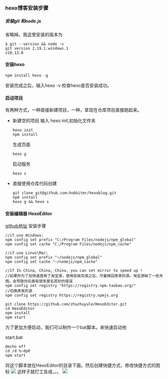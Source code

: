 ### hexo博客安装步骤
##### 安装git 和node.js
省略掉。我这里安装的版本为
```
$ git --version && node -v
git version 2.19.1.windows.1
v10.13.0
```
#### 安装hexo
```
npm install hexo -g
```
安装完成之后，输入hexo -v 检查hexo是否安装成功。

#### 启动项目
有两种方式，一种直接新建项目，一种，拿现在仓库项目直接跑起来。
- 新建空的项目
    输入 hexo init,初始化文件夹
    ```
    hexo init
    npm install
    ```
    生成页面
    ```
    hexo g
    ```
    启动服务
    ```
    hexo s
    ```
- 直接使用仓库代码创建
    ```
    git clone git@github.com:hobbitmr/hexoblog.git
    npm install
    hexo g && hexo s
    ```
#### 安装编辑器 HexoEditor
 [github地址](https://github.com/zhuzhuyule/HexoEditor)
 安装步骤
 ```
 //if use Windows:
npm config set prefix "C:/Program Files/nodejs/npm_global"
npm config set cache "C:/Program Files/nodejs/npm_cache" 

//if use Linux\Mac:
npm config set prefix "~/nodejs/npm_global"
npm config set cache "~/nodejs/npm_cache" 

//If In China, China, China, you can set mirror to speed up !
//如果你为了加快速度用了淘宝源，使用安装完成之后，尽量换回原来的源。淘宝源缺了一些东西。会导致你后面有很多莫名其妙的错误
npm config set registry "https://registry.npm.taobao.org/"
//切换原来的源
npm config set registry https://registry.npmjs.org

git clone https://github.com/zhuzhuyule/HexoEditor.git
cd HexoEditor
npm install
npm start
 ```
为了更加方便启动，我们可以制作一个bat脚本。来快速启动他

start.bat
```
@echo off
cd /d %~dp0
npm start
```
将这个脚本放在HexoEditor的目录下面。然后创建快捷方式，修改快捷方式的图标
![](https://i.loli.net/2018/11/27/5bfcfbcc55c4b.png)
这样子就打工告成。。。
![](https://i.loli.net/2018/11/27/5bfcfbcc2bb7a.png)





